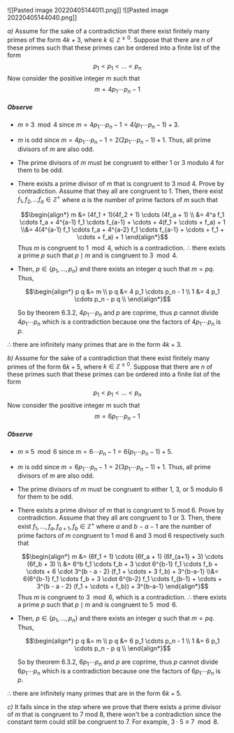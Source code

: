 ![[Pasted image 20220405144011.png]]
![[Pasted image 20220405144040.png]]

*a)*
Assume for the sake of a contradiction that there exist finitely many primes of the form $4k + 3$, where $k \in \mathbb Z^{\ge 0}$. Suppose that there are $n$ of these primes such that these primes can be ordered into a finite list of the form
$$p_1 < p_1 < \dots < p_n$$
Now consider the positive integer $m$ such that
$$m = 4 p_1 \cdots p_n - 1$$

##### Observe
- $m \equiv 3 \mod 4$ since $m = 4 p_1 \cdots p_n - 1 = 4(p_1 \cdots p_n - 1) + 3$.
- $m$ is odd since $m = 4 p_1 \cdots p_n - 1 = 2(2p_1 \cdots p_n - 1) + 1$. Thus, all prime divisors of $m$ are also odd.
- The prime divisors of $m$ must be congruent to either $1$ or $3$ modulo $4$ for them to be odd.
- There exists a prime divisor of $m$ that is congruent to $3$ mod $4$. Prove by contradiction. Assume that they all are congruent to $1$. Then, there exist $f_1, f_2, \dots f_a \in \mathbb Z^+$ where $a$ is the number of prime factors of $m$ such that

  $$\begin{align*}
	  m &= (4f_1 + 1)(4f_2 + 1) \cdots (4f_a + 1) \\
	  &= 4^a f_1 \cdots f_a + 4^{a-1} f_1 \cdots f_{a-1} 
		  + \cdots +
		  4(f_1 + \cdots + f_a) + 1
	  \\&= 4(4^{a-1} f_1 \cdots f_a + 4^{a-2} f_1 \cdots f_{a-1} 
		  + \cdots +
		  f_1 + \cdots + f_a) + 1
	\end{align*}$$
	Thus $m$ is congruent to $1 \mod 4$, which is a contradiction.
	$\therefore$ there exists a prime $p$ such that $p \mid m$ and is congruent to $3 \mod 4$.

- Then, $p \in \{p_1, \dots, p_n \}$ and there exists an integer $q$ such that $m = p q$. Thus,
  
  $$\begin{align*}
	  p q &= m \\
	  p q &= 4 p_1 \cdots p_n - 1 \\
	  1 &= 4 p_1 \cdots p_n - p q \\
  \end{align*}$$
  
  So by theorem 6.3.2, $4 p_1 \cdots p_n$ and $p$ are coprime, thus $p$ cannot divide $4 p_1 \cdots p_n$ which is a contradiction because one the factors of $4 p_1 \cdots p_n$ is $p$.

$\therefore$ there are infinitely many primes that are in the form $4k + 3$.

*b)*
Assume for the sake of a contradiction that there exist finitely many primes of the form $6k + 5$, where $k \in \mathbb Z^{\ge 0}$. Suppose that there are $n$ of these primes such that these primes can be ordered into a finite list of the form
$$p_1 < p_1 < \dots < p_n$$
Now consider the positive integer $m$ such that
$$m = 6 p_1 \cdots p_n - 1$$

##### Observe
- $m \equiv 5 \mod 6$ since $m = 6 \cdots p_n - 1 = 6(p_1 \cdots p_n - 1) + 5$.
- $m$ is odd since $m = 6 p_1 \cdots p_n - 1 = 2(3p_1 \cdots p_n - 1) + 1$. Thus, all prime divisors of $m$ are also odd.
- The prime divisors of $m$ must be congruent to either $1$, $3$, or $5$ modulo $6$ for them to be odd.
- There exists a prime divisor of $m$ that is congruent to $5$ mod $6$. Prove by contradiction. Assume that they all are congruent to $1$ or $3$. Then, there exist $f_1, \dots, f_a, f_{a+1}, f_b \in \mathbb Z^+$ where $a$ and $b - a - 1$ are the number of prime factors of $m$ congruent to 1 mod 6 and 3 mod 6 respectively such that

  $$\begin{align*}
	  m &= (6f_1 + 1) \cdots (6f_a + 1) (6f_{a+1} + 3) \cdots (6f_b + 3) \\
	  &= 6^b f_1 \cdots f_b + 3 \cdot 6^{b-1} f_1 \cdots f_b
		  + \cdots +
		  6 \cdot 3^{b - a - 2} (f_1 + \cdots + 3 f_b) + 3^{b-a-1}
	  \\&= 6(6^{b-1} f_1 \cdots f_b + 3 \cdot 6^{b-2} f_1 \cdots f_{b-1} 
		  + \cdots +
		  3^{b - a - 2} (f_1 + \cdots + f_b)) + 3^{b-a-1}
	\end{align*}$$
	Thus $m$ is congruent to $3 \mod 6$, which is a contradiction.
	$\therefore$ there exists a prime $p$ such that $p \mid m$ and is congruent to $5 \mod 6$.

- Then, $p \in \{p_1, \dots, p_n \}$ and there exists an integer $q$ such that $m = p q$. Thus,
  
  $$\begin{align*}
	  p q &= m \\
	  p q &= 6 p_1 \cdots p_n - 1 \\
	  1 &= 6 p_1 \cdots p_n - p q \\
  \end{align*}$$
  
  So by theorem 6.3.2, $6 p_1 \cdots p_n$ and $p$ are coprime, thus $p$ cannot divide $6 p_1 \cdots p_n$ which is a contradiction because one the factors of $6 p_1 \cdots p_n$ is $p$.

$\therefore$ there are infinitely many primes that are in the form $6k + 5$.

*c)*
It fails since in the step where we prove that there exists a prime divisor of $m$ that is congruent to $7$ mod $8$, there won't be a contradiction since the constant term could still be congruent to $7$. For example, $3 \cdot 5 \equiv 7 \mod 8$.